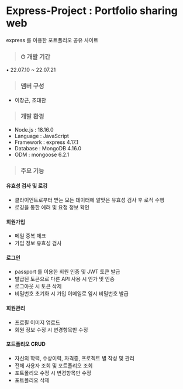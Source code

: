 # Express-Project : Portfolio sharing web
express 를 이용한 포트폴리오 공유 사이트

>### ⏱ 개발 기간
• 22.07.10 ~ 22.07.21

>### 맴버 구성
- 이창근, 조대찬

>### 개발 환경
- Node.js : 18.16.0
- Language : JavaScript
- Framework : express 4.17.1
- Database : MongoDB 4.16.0
- ODM : mongoose 6.2.1

>### 주요 기능
#### 유효성 검사 및 로깅
- 클라이언트로부터 받는 모든 데이터에 알맞은 유효성 검사 후 로직 수행
- 로깅을 통한 에러 및 요청 정보 확인

#### 회원가입
- 메일 중복 체크
- 가입 정보 유효성 검사

#### 로그인
- passport 를 이용한 회원 인증 및 JWT 토큰 발급
- 발급된 토큰으로 다른 API 사용 시 인가 및 인증
- 로그아웃 시 토큰 삭제
- 비밀번호 초기화 시 가입 이메일로 임시 비밀번호 발급

#### 회원관리
- 프로필 이미지 업로드
- 회원 정보 수정 시 변경항목만 수정

#### 포트폴리오 CRUD
- 자신의 학력, 수상이력, 자격증, 프로젝트 별 작성 및 관리
- 전체 사용자 조회 및 포트폴리오 조회
- 포트폴리오 수정 시 변경항목만 수정
- 포트폴리오 삭제
